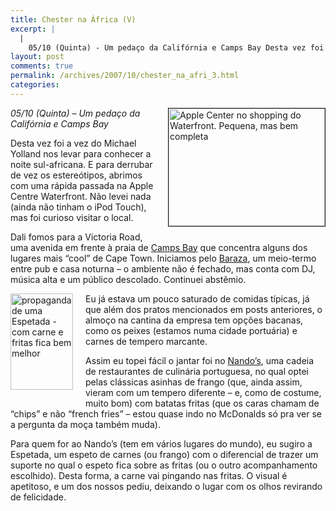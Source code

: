 ```yaml
---
title: Chester na África (V)
excerpt: |
  |
    05/10 (Quinta) - Um pedaço da Califórnia e Camps Bay Desta vez foi a vez do Michael Yolland nos levar para conhecer a noite sul-africana. E para derrubar de vez os estereótipos, abrimos com uma rápida passada na Apple Centre...
layout: post
comments: true
permalink: /archives/2007/10/chester_na_afri_3.html
categories:
---
```

<span class="mt-enclosure mt-enclosure-image"><img title="Apple Center no shopping do Waterfront. Pequena, mas bem completa" border="1" src="//chester.me/archives/img/applecentre.jpg" width="250" height="188" class="mt-image-right" style="float: right; margin: 0 0 20px 20px;" /></span>*05/10 (Quinta) &#8211; Um pedaço da Califórnia e Camps Bay*

Desta vez foi a vez do Michael Yolland nos levar para conhecer a noite sul-africana. E para derrubar de vez os estereótipos, abrimos com uma rápida passada na Apple Centre Waterfront. Não levei nada (ainda não tinham o iPod Touch), mas foi curioso visitar o local.

Dali fomos para a Victoria Road, uma avenida em frente à praia de [Camps Bay][1] que concentra alguns dos lugares mais &#8220;cool&#8221; de Cape Town. Iniciamos pelo [Baraza][2], um meio-termo entre pub e casa noturna &#8211; o ambiente não é fechado, mas conta com DJ, música alta e um público descolado. Continuei abstêmio.

<span class="mt-enclosure mt-enclosure-image"><img title="propaganda de uma Espetada - com carne e fritas fica bem melhor" src="//chester.me/archives/img/espetada.jpg" width="100" height="154" class="mt-image-left" style="float: left; margin: 0 20px 20px 0;" /></span>Eu já estava um pouco saturado de comidas típicas, já que além dos pratos mencionados em posts anteriores, o almoço na cantina da empresa tem opções bacanas, como os peixes (estamos numa cidade portuária) e carnes de tempero marcante.

Assim eu topei fácil o jantar foi no [Nando&#8217;s][3], uma cadeia de restaurantes de culinária portuguesa, no qual optei pelas clássicas asinhas de frango (que, ainda assim, vieram com um tempero diferente &#8211; e, como de costume, muito bom) com batatas fritas (que os caras chamam de &#8220;chips&#8221; e não &#8220;french fries&#8221; &#8211; estou quase indo no McDonalds só pra ver se a pergunta da moça também muda).

Para quem for ao Nando&#8217;s (tem em vários lugares do mundo), eu sugiro a Espetada, um espeto de carnes (ou frango) com o diferencial de trazer um suporte no qual o espeto fica sobre as fritas (ou o outro acompanhamento escolhido). Desta forma, a carne vai pingando nas fritas. O visual é apetitoso, e um dos nossos pediu, deixando o lugar com os olhos revirando de felicidade.

 [1]: http://en.wikipedia.org/wiki/Camps_Bay
 [2]: http://www.worldsbestbars.com/public/venue_listing.jsp?categoryId=11&#038;currentVenueId=1201
 [3]: http://www.nandos.co.za/
